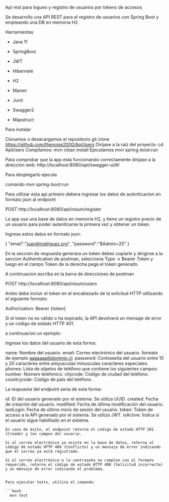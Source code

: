 
Api rest para logueo y registro de usuarios por tokens de accesos

Se desarrollo una API REST para el registro de usuarios con Spring Boot y empleando una DB en memoria H2.


Herramientas

- Java 11

- SpringBoot

- JWT

- Hibernate

- H2

- Maven

- Junit

- Swagger2

- Mapstruct



Para instalar

Clonamos o desacargamos el repositorio git clone https://github.com/thenoise2000/ApiUsers
Dirijase a la raiz del proyecto: cd ApiUsers
Compilamos: mvn clean install
Ejecutamos mvn spring-boot:run

Para comprobar que la app esta funcionando correctamente dirijase a la direccion web:
http://localhost:8080/api/swagger-ui/#/


Para desplegarlo ejecute

comando
  mvn spring-boot:run

Para utilizar esta api primero debera ingresar los datos de autenticacion en formato json al endpoint

POST http://localhost:8080/api/nisum/register 

La app usa una base de datos en memoria H2, y tiene un registro previo de un usuario para poder autenticarse la primera vez y obtener un token.

Ingrese estos datos en formato json:

{
    "email":"juan@rodriguez.org",
    "password":"$Admin=25"
}

En la seccion de respuesta generara un token debes copiarlo y dirigirse a la seccion Authentication de postman, selecciona Type -> Bearer Token y luego en el campo Token de la derecha pega el token generado.

A continuacion escriba en la barra de direcciones de postman 

POST http://localhost:8080/api/nisum/users  

 Antes debe incluir el token en el encabezado de la solicitud HTTP utilizando el siguiente formato:

Authorization: Bearer {token}

Si el token no es válido o ha expirado, la API devolverá un mensaje de error y un código de estado HTTP 401.


a continuacion un ejemplo:


Ingrese los datos del usuario de esta forma:

name: Nombre del usuario.
email: Correo electrónico del usuario. formato de ejemplo aaaaaaa@dominio.cl.
password: Contraseña del usuario entre 10 y 20 caracteres entre amyusculas minusculas caracteres especiales.
phones: Lista de objetos de teléfono que contiene los siguientes campos:
  number: Número telefonico.
  citycode: Código de ciudad del teléfono.
  countrycode: Código de país del teléfono.

La respuesta del endpoint seria de esta forma:

id: ID del usuario generado por el sistema. Se utiliza UUID.
created: Fecha de creación del usuario.
modified: Fecha de última modificación del usuario.
lastLogin: Fecha de último inicio de sesión del usuario.
token: Token de acceso a la API generado por el sistema. Se utiliza JWT.
isActive: Indica si el usuario sigue habilitado en el sistema.

```
En caso de éxito, el endpoint retorna el código de estado HTTP 201 (Creado) y los campos del usuario. 

Si el correo electrónico ya existe en la base de datos, retorna el código de estado HTTP 409 (Conflicto) y un mensaje de error indicando que el correo ya está registrado. 

Si el correo electrónico o la contraseña no cumplen con el formato requerido, retorna el código de estado HTTP 400 (Solicitud incorrecta) y un mensaje de error indicando el problema.


Para ejecutar tests, utilice el comando:

```bash
  mvn test
```




